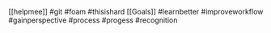 [[helpmee]]
#git
#foam
#thisishard
[[Goals]]
#learnbetter
#improveworkflow
#gainperspective
#process
#progess
#recognition
